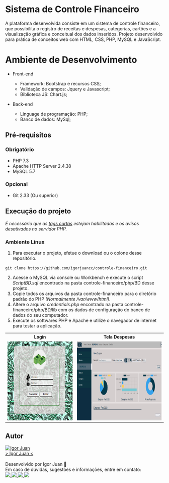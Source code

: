 # Sistema de Controle Financeiro

A plataforma desenvolvida consiste em um sistema de controle financeiro, que possibilita o registro de receitas e despesas, categorias, cartões e a visualização gráfica e conceitual dos dados inseridos.
Projeto desenvolvido para prática de conceitos web com HTML, CSS, PHP, MySQL e JavaScript.

# Ambiente de Desenvolvimento

* Front-end
    * Framework: Bootstrap e recursos CSS;
    * Validação de campos: Jquery e Javascript;
    * Biblioteca JS: Chart.js;

* Back-end
    * Linguage de programação: PHP;
    * Banco de dados: MySql;

## Pré-requisitos

### Obrigatório

* PHP 7.3
* Apache HTTP Server 2.4.38
* MySQL 5.7

### Opcional

* Git 2.33 (Ou superior)

## Execução do projeto

*É necessário que as [tags curtas](https://www.php.net/manual/pt_BR/language.basic-syntax.phptags.php) estejam habilitadas e os avisos desativados no servidor PHP.*

### Ambiente Linux

1. Para executar o projeto, efetue o download ou o colone desse repositório.
```
git clone https://github.com/igorjuancc/controle-financeiro.git
```
2. Acesse o MySQL via console ou Workbench e execute o script *ScriptBD.sql* encontrado na pasta controle-financeiro/php/BD desse projeto.
3. Copie todos os arquivos da pasta controle-financeiro para o diretório padrão do PHP *(Normalmente /var/www/html)*. 
4. Altere o arquivo *credentials.php* encontrado na pasta controle-financeiro/php/BD/lib com os dados de configuração do banco de dados do seu computador.
5. Execute os softwares PHP e Apache e utilize o navegador de internet para testar a aplicação.

<table>
      <tr align="center">
        <th>Login</th>
        <th>Tela Despesas</th>
      </tr>
      <tr>
        <td>
          <img height="250vh" width="400vw" src="https://github.com/igorjuancc/controle-financeiro/blob/main/img-telas/login.png" />
        </td>
        <td>
          <img height="250vh" width="500vw" src="https://github.com/igorjuancc/controle-financeiro/blob/main/img-telas/despesas.png" />
        </td>
      </tr>  
    </table> 

## Autor
<a href="https://br.linkedin.com/in/igor-juan-cordeiro-da-costa-2b4a77101">
<img src="https://avatars.githubusercontent.com/u/50890812?s=400&u=566e615dd1691c75eabd1dcb4ba749be82d1e86c&v=4" width="100px;" alt="Igor Juan" />
</a>
<br />
<a href="https://br.linkedin.com/in/igor-juan-cordeiro-da-costa-2b4a77101" target="_blank"> > Igor Juan < </a><br /><br />
Desenvolvido por Igor Juan 🤙<br />
Em caso de dúvidas, sugestões e informações, entre em contato: <br /> 
<a href="https://br.linkedin.com/in/igor-juan-cordeiro-da-costa-2b4a77101" target="_blank"> <img src="https://img.shields.io/badge/LinkedIn-0077B5?style=for-the-badge&logo=linkedin&logoColor=white" target="_blank"> </a>
<a href="https://www.facebook.com/igorjuan.cordeirodacosta" target="_blank"> <img src="https://img.shields.io/badge/Facebook-1877F2?style=for-the-badge&logo=facebook&logoColor=white" target="_blank"> </a>
<a href="https://twitter.com/zig_cwb" target="_blank"> <img src="https://img.shields.io/badge/Twitter-1DA1F2?style=for-the-badge&logo=twitter&logoColor=white" target="_blank"> </a>
<a href="https://github.com/igorjuancc" target="_blank"> <img src="https://img.shields.io/badge/GitHub-100000?style=for-the-badge&logo=github&logoColor=white" target="_blank"> </a>
